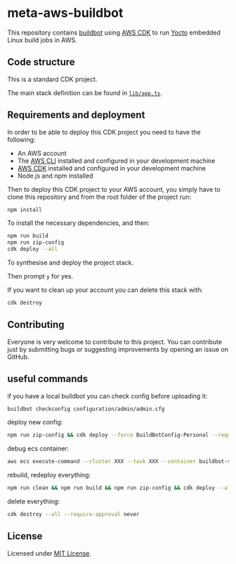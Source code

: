 # meta-aws-buildbot

This repository contains [buildbot](https://buildbot.net/) using [AWS CDK](https://aws.amazon.com/cdk/) to run [Yocto](https://www.yoctoproject.org/) embedded Linux build jobs in AWS.


## Code structure

This is a standard CDK project.

The main stack definition can be found in [`lib/app.ts`](lib/app.ts).


## Requirements and deployment

In order to be able to deploy this CDK project you need to have the following:

  - An AWS account
  - The [AWS CLI](https://aws.amazon.com/cli/) installed and configured in your development machine
  - [AWS CDK](https://aws.amazon.com/cdk/) installed and configured in your development machine
  - Node.js and npm installed

Then to deploy this CDK project to your AWS account, you simply have to clone this repository and from the root folder of the project run:

```bash
npm install
```

To install the necessary dependencies, and then:

```bash
npm run build
npm run zip-config
cdk deploy --all
```

To synthesise and deploy the project stack.

Then prompt `y` for yes.

If you want to clean up your account you can delete this stack with:

```bash
cdk destroy
```


## Contributing

Everyone is very welcome to contribute to this project.
You can contribute just by submitting bugs or suggesting improvements by
opening an issue on GitHub.

## useful commands

if you have a local buildbot you can check config before uploading it:

```bash
buildbot checkconfig configuration/admin/admin.cfg
```

deploy new config:
```bash
npm run zip-config && cdk deploy --force BuildBotConfig-Personal --require-approval never
```

debug ecs container:
```bash
aws ecs execute-command --cluster XXX --task XXX --container buildbot-server --interactive --command "/bin/bash"
```

rebuild, redeploy everything:
```bash
npm run clean && npm run build && npm run zip-config && cdk deploy --all --force --require-approval never
```

delete everything:
```bash
cdk destroy --all --require-approval never
```

## License

Licensed under [MIT License](LICENSE.md).

